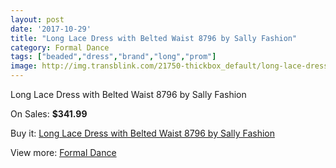 ```yaml
---
layout: post
date: '2017-10-29'
title: "Long Lace Dress with Belted Waist 8796 by Sally Fashion"
category: Formal Dance
tags: ["beaded","dress","brand","long","prom"]
image: http://img.transblink.com/21750-thickbox_default/long-lace-dress-with-belted-waist-8796-by-sally-fashion.jpg
---
```

Long Lace Dress with Belted Waist 8796 by Sally Fashion

On Sales: **$341.99**
<a href="https://www.transblink.com/en/formal-dance/6890-long-lace-dress-with-belted-waist-8796-by-sally-fashion.html"><amp-img layout="responsive" width="600" height="600" src="//img.transblink.com/21750-thickbox_default/long-lace-dress-with-belted-waist-8796-by-sally-fashion.jpg" alt="Long Lace Dress with Belted Waist 8796 by Sally Fashion 0" /></a>
<a href="https://www.transblink.com/en/formal-dance/6890-long-lace-dress-with-belted-waist-8796-by-sally-fashion.html"><amp-img layout="responsive" width="600" height="600" src="//img.transblink.com/21751-thickbox_default/long-lace-dress-with-belted-waist-8796-by-sally-fashion.jpg" alt="Long Lace Dress with Belted Waist 8796 by Sally Fashion 1" /></a>

Buy it: [Long Lace Dress with Belted Waist 8796 by Sally Fashion](https://www.transblink.com/en/formal-dance/6890-long-lace-dress-with-belted-waist-8796-by-sally-fashion.html "Long Lace Dress with Belted Waist 8796 by Sally Fashion")

View more: [Formal Dance](https://www.transblink.com/en/6-formal-dance "Formal Dance")